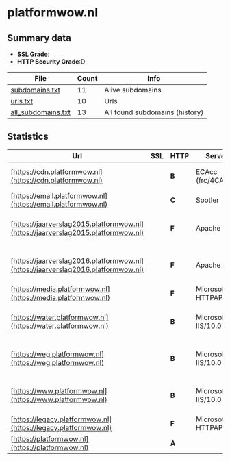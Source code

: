 

# platformwow.nl
## Summary data


 - **SSL Grade**:
 - **HTTP Security Grade**:D


| File       | Count | Info |
|------------|-------|------|
|[subdomains.txt](/data/platformwow.nl/subdomains.txt)|11|Alive subdomains|
|[urls.txt](/data/platformwow.nl/urls.txt)|10|Urls|
|[all_subdomains.txt](/data/platformwow.nl/all_subdomains.txt)|13|All found subdomains (history)|


## Statistics


| Url | SSL | HTTP | Server | Cookie | HSTS | CORS | CTO | CSP | XFO | XXP | RP |FP| Tech |Title |
|--------|-------|-------|------|------|------|------|------|------|------|------|------|------|------|------|
|[https://cdn.platformwow.nl](https://cdn.platformwow.nl)| | **B**|ECAcc (frc/4CA8)|:white_check_mark: |:white_check_mark: | | | | :white_check_mark: | :white_check_mark: | :white_check_mark: | |Alpine.js Azure Azure CDN HSTS|Platform WOW|
|[https://email.platformwow.nl](https://email.platformwow.nl)| | **C**|Spotler| |:white_check_mark: | | | | | | :white_check_mark: | |HSTS||
|[https://jaarverslag2015.platformwow.nl](https://jaarverslag2015.platformwow.nl)| | **F**|Apache| | | | | | | | :white_check_mark: | |Apache HTTP Server HSTS|404 Not Found|
|[https://jaarverslag2016.platformwow.nl](https://jaarverslag2016.platformwow.nl)| | **F**|Apache| | | | | | | | :white_check_mark: | |Apache HTTP Server HSTS|404 Not Found|
|[https://media.platformwow.nl](https://media.platformwow.nl)| | **F**|Microsoft-HTTPAPI/2.0| | | :warning:| | | | | :white_check_mark: | |Microsoft HTTPAPI:2.0||
|[https://water.platformwow.nl](https://water.platformwow.nl)| | **B**|Microsoft-IIS/10.0|:white_check_mark: |:white_check_mark: | | | | :white_check_mark: | :white_check_mark: | :white_check_mark: | |Azure HSTS IIS:10.0 Windows Server|Document Moved|
|[https://weg.platformwow.nl](https://weg.platformwow.nl)| | **B**|Microsoft-IIS/10.0|:white_check_mark: |:white_check_mark: | | | | :white_check_mark: | :white_check_mark: | :white_check_mark: | |Azure HSTS IIS:10.0 Windows Server|Document Moved|
|[https://www.platformwow.nl](https://www.platformwow.nl)| | **B**|Microsoft-IIS/10.0|:white_check_mark: |:white_check_mark: | | | | :white_check_mark: | :white_check_mark: | :white_check_mark: | |Azure HSTS IIS:10.0 Windows Server|Document Moved|
|[https://legacy.platformwow.nl](https://legacy.platformwow.nl)| | **F**|Microsoft-HTTPAPI/2.0| | | | | | | | :white_check_mark: | |Microsoft HTTPAPI:2.0|Not Found|
|[https://platformwow.nl](https://platformwow.nl)| | **A**||:white_check_mark: |:white_check_mark: | | | | :white_check_mark: | :white_check_mark: | :white_check_mark: | |Alpine.js Azure HSTS|Platform WOW|

